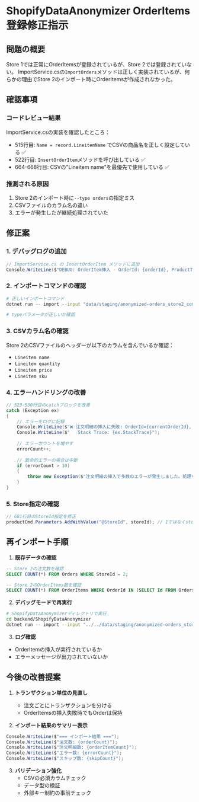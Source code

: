 # ShopifyDataAnonymizer OrderItems登録修正指示

## 問題の概要
Store 1では正常にOrderItemsが登録されているが、Store 2では登録されていない。
ImportService.csの`ImportOrders`メソッドは正しく実装されているが、何らかの理由でStore 2のインポート時にOrderItemsが作成されなかった。

## 確認事項

### コードレビュー結果
ImportService.csの実装を確認したところ：
- 515行目: `Name = record.LineitemName` でCSVの商品名を正しく設定している ✅
- 522行目: `InsertOrderItem`メソッドを呼び出している ✅
- 664-668行目: CSVの"Lineitem name"を最優先で使用している ✅

### 推測される原因
1. Store 2のインポート時に`--type orders`の指定ミス
2. CSVファイルのカラム名の違い
3. エラーが発生したが継続処理されていた

## 修正案

### 1. デバッグログの追加
```csharp
// ImportService.cs の InsertOrderItem メソッドに追加
Console.WriteLine($"DEBUG: OrderItem挿入 - OrderId: {orderId}, ProductTitle: {productTitle}, SKU: {item.SKU}, Price: {item.Price}, Quantity: {item.Quantity}");
```

### 2. インポートコマンドの確認
```bash
# 正しいインポートコマンド
dotnet run -- import --input "data/staging/anonymized-orders_store2_comprehensive.csv" --store-id 2 --type orders

# typeパラメータが正しいか確認
```

### 3. CSVカラム名の確認
Store 2のCSVファイルのヘッダーが以下のカラムを含んでいるか確認：
- `Lineitem name`
- `Lineitem quantity`
- `Lineitem price`
- `Lineitem sku`

### 4. エラーハンドリングの改善
```csharp
// 523-530行目のcatchブロックを改善
catch (Exception ex)
{
    // エラーをログに記録
    Console.WriteLine($"❌ 注文明細の挿入に失敗: OrderId={currentOrderId}, ProductName={orderItem.Name}, Error={ex.Message}");
    Console.WriteLine($"   Stack Trace: {ex.StackTrace}");
    
    // エラーカウントを増やす
    errorCount++;
    
    // 致命的エラーの場合は中断
    if (errorCount > 10)
    {
        throw new Exception($"注文明細の挿入で多数のエラーが発生しました。処理を中断します。", ex);
    }
}
```

### 5. Store指定の確認
```csharp
// 681行目のStoreId指定を修正
productCmd.Parameters.AddWithValue("@StoreId", storeId); // 1ではなくstoreIdパラメータを使用
```

## 再インポート手順

1. **既存データの確認**
```sql
-- Store 2の注文数を確認
SELECT COUNT(*) FROM Orders WHERE StoreId = 2;

-- Store 2のOrderItems数を確認
SELECT COUNT(*) FROM OrderItems WHERE OrderId IN (SELECT Id FROM Orders WHERE StoreId = 2);
```

2. **デバッグモードで再実行**
```bash
# ShopifyDataAnonymizerディレクトリで実行
cd backend/ShopifyDataAnonymizer
dotnet run -- import --input "../../data/staging/anonymized-orders_store2_comprehensive.csv" --store-id 2 --type orders --debug
```

3. **ログ確認**
- OrderItemの挿入が実行されているか
- エラーメッセージが出力されていないか

## 今後の改善提案

1. **トランザクション単位の見直し**
   - 注文ごとにトランザクションを分ける
   - OrderItemsの挿入失敗時でもOrderは保持

2. **インポート結果のサマリー表示**
```csharp
Console.WriteLine($"=== インポート結果 ===");
Console.WriteLine($"注文数: {orderCount}");
Console.WriteLine($"注文明細数: {orderItemCount}");
Console.WriteLine($"エラー数: {errorCount}");
Console.WriteLine($"スキップ数: {skipCount}");
```

3. **バリデーション強化**
   - CSVの必須カラムチェック
   - データ型の検証
   - 外部キー制約の事前チェック
